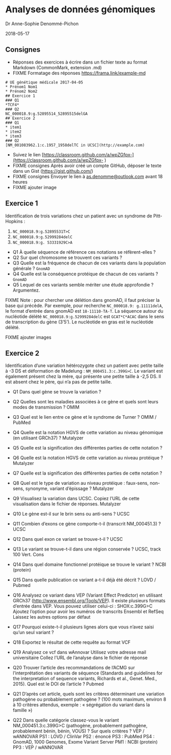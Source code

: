 # Analyses de données génomiques

Dr Anne-Sophie Denommé-Pichon

2018-05-17

## Consignes

- Réponses des exercices à écrire dans un fichier texte au format Markdown (CommonMark, extension .md)
- FIXME	Formatage des réponses https://frama.link/example-md

```
# UE génétique médicale 2017-04-05
* Prénom1 Nom1 
* Prénom2 Nom2
## Exercice 1
### Q1
*TCF4*
### Q2
NC_000018.9:g.52895514_52895515delGA
## Exercice 2
### Q1
* item1
* item2
* item3
### Q2
[NM_001083962.1:c.1957_1958delTC in UCSC](http://example.com)
```

- Suivez le lien [https://classroom.github.com/a/wpZGfpx-](https://classroom.github.com/a/wpZGfpx-
)
- FIXME consignes Après avoir créé un compte GitHub, déposer le texte dans un Gist (https://gist.github.com/) 
- FIXME consignes Envoyer le lien à as.denomme@outlook.com avant 18 heures
- FIXME ajouter image

## Exercice 1

Identification de trois variations chez un patient avec un syndrome de Pitt-Hopkins :
1. `NC_000018.9:g.52895531T>C`
2. `NC_000018.9:g.52999284delC`
3. `NC_000018.9:g. 53331929C>A`

- Q1 À quelle séquence de référence ces notations se réfèrent-elles ? 
- Q2 Sur quel chromosome se trouvent ces variants ?
- Q3 Quelle est la fréquence de chacun de ces variants dans la population générale ? `GnomAD`
- Q4 Quelle est la conséquence protéique de chacun de ces variants ? `GnomAD`
- Q5 Lequel de ces variants semble mériter une étude approfondie ? Argumentez.

FIXME Note : pour chercher une délétion dans gnomAD, il faut préciser la base qui précède. Par exemple, pour recherche `NC_000018.9: g.11111delA`, le format d’entrée dans gnomAD est `18-11110-TA-T`. La séquence autour du nucléotide délété `NC_000018.9:g.52999284delC` est  `GCAT*C*ACAC` dans le sens de transcription du gène (3’5’). Le nucléotide en gras est le nucléotide délété.

FIXME ajouter images

## Exercice 2

Identification d’une variation hétérozygote chez un patient avec petite taille à -3 DS et déformation de Madelung : `NM_000451.3:c.399G>C`. Le variant est également présent chez la mère, qui présente une petite taille à -2,5 DS. Il est absent chez le père, qui n’a pas de petite taille.

- Q1 Dans quel gène se trouve la variation ?
- Q2 Quelles sont les maladies associées à ce gène et quels sont leurs modes de transmission ? OMIM
- Q3 Quel est le lien entre ce gène et le syndrome de Turner ? OMIM / PubMed
- Q4 Quelle est la notation HGVS de cette variation au niveau génomique (en utilisant GRCh37) ? Mutalyzer
- Q5 Quelle est la signification des différentes parties de cette notation ? 
- Q6 Quelle est la notation HGVS de cette variation au niveau protéique ? Mutalyzer
- Q7 Quelle est la signification des différentes parties de cette notation ?
- Q8 Quel est le type de variation au niveau protéique : faux-sens, non-sens, synonyme, variant d’épissage ? Mutalyzer
- Q9 Visualisez la variation dans UCSC. Copiez l’URL de cette visualisation dans le fichier de réponses. Mutalyzer
- Q10 Le gène est-il sur le brin sens ou anti-sens ? UCSC
- Q11 Combien d’exons ce gène comporte-t-il (transcrit NM_000451.3) ? UCSC
- Q12 Dans quel exon ce variant se trouve-t-il ? UCSC
- Q13 Le variant se trouve-t-il dans une région conservée ? UCSC, track 100 Vert. Cons
- Q14 Dans quel domaine fonctionnel protéique se trouve le variant ? NCBI (protein)
- Q15 Dans quelle publication ce variant a-t-il déjà été décrit ? LOVD / Pubmed
- Q16 Analysez ce variant dans VEP (Variant Effect Predictor) en utilisant GRCh37 (http://www.ensembl.org/Tools/VEP).
Il existe plusieurs formats d’entrée dans VEP. Vous pouvez utiliser celui-ci : SHOX:c.399G>C
Ajoutez l’option pour avoir les numéros de transcrits Ensembl et RefSeq
Laissez les autres options par défaut

- Q17 Pourquoi existe-t-il plusieurs lignes alors que vous n’avez saisi qu’un seul variant ?
- Q18 Exportez le résultat de cette requête au format VCF
- Q19 Analysez ce vcf dans wAnnovar
Utilisez votre adresse mail universitaire
Collez l’URL de l’analyse dans le fichier de réponse
- Q20 Trouver l’article des recommandations de l’ACMG sur l’interprétation des variants de séquence (Standards and guidelines for the interpretation of sequence variants, Richards et al., Genet. Med., 2015). Quel est le DOI de l’article ? Pubmed

- Q21 D’après cet article, quels sont les critères déterminant une variation pathogène ou probablement pathogène ? (100 mots maximum, environ 8 à 10 critères attendus, exemple : « ségrégation du variant dans la famille »)
- Q22 Dans quelle catégorie classez-vous le variant NM_000451.3:c.399G>C (pathogène, probablement pathogène, probablement bénin, bénin, VOUS) ? Sur quels critères ?
VEP / wANNOVAR
PS1 : LOVD / ClinVar
PS2 : énoncé
PS3 : PubMed
PS4 : GnomAD, 1000 Genomes, Exome Variant Server
PM1 : NCBI (protein)
PP3 : VEP / wANNOVAR




